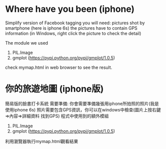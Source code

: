 # Where have you been (iphone)
Simplify version of Facebook tagging
you will need:
pictures shot by smartphone (here is iphone 6s)
the pictures have to contain GPS information
(in Windows, right click the picture to check the detail)

The module we used
1. PIL.Image
2. gmplot (https://pypi.python.org/pypi/gmplot/1.0.5)

check mymap.html in web browser to see the result.

# 你的旅遊地圖 (iphone版)
簡易版的臉書打卡系統
需要準備:
你會需要準備幾張用iphone所拍照的照片(我是使用iphone 6s)
照片需要包含GPS資訊，你可以在windows中檢查(圖片上按右鍵=>內容=>詳細資料 找到GPS)
程式中使用到的額外模組
1. PIL.Image
2. gmplot (https://pypi.python.org/pypi/gmplot/1.0.5)

利用瀏覽器執行mymap.html觀看結果
